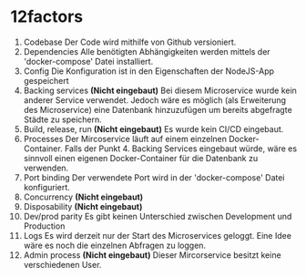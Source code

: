 # 12factors

1. Codebase
	Der Code wird mithilfe von Github versioniert.
2. Dependencies
	Alle benötigten Abhängigkeiten werden mittels der 'docker-compose' Datei installiert.
3. Config
	Die Konfiguration ist in den Eigenschaften der NodeJS-App gespeichert
4. Backing services **(Nicht eingebaut)**
	Bei diesem Microservice wurde kein anderer Service verwendet.
	Jedoch wäre es möglich (als Erweiterung des Microservice) eine Datenbank hinzuzufügen um bereits 	abgefragte Städte zu speichern.
5. Build, release, run **(Nicht eingebaut)**
	Es wurde kein CI/CD eingebaut.
6. Processes
	Der Mircoservice läuft auf einem einzelnen Docker-Container.
	Falls der Punkt 4. Backing Services eingebaut würde, wäre es sinnvoll einen eigenen Docker-Container für die Datenbank zu verwenden.
7. Port binding
	Der verwendete Port wird in der 'docker-compose' Datei konfiguriert.
8. Concurrency **(Nicht eingebaut)**
9. Disposability **(Nicht eingebaut)**
10. Dev/prod parity
	Es gibt keinen Unterschied zwischen Development und Production
11. Logs
	Es wird derzeit nur der Start des Microservices geloggt. Eine Idee wäre es noch die einzelnen Abfragen zu loggen.
12. Admin process **(Nicht eingebaut)**
	Dieser Mircorservice besitzt keine verschiedenen User.